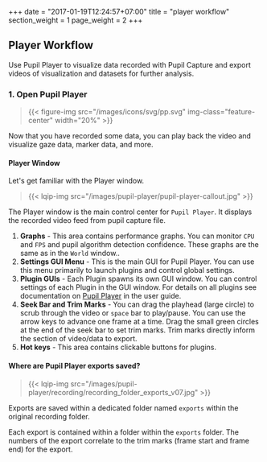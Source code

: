 +++
date = "2017-01-19T12:24:57+07:00"
title = "player workflow"
section_weight = 1
page_weight = 2
+++

## Player Workflow
Use Pupil Player to visualize data recorded with Pupil Capture and export videos of visualization and datasets for further analysis. 

### 1. Open Pupil Player

> {{< figure-img src="/images/icons/svg/pp.svg" img-class="feature-center" width="20%" >}}

Now that you have recorded some data, you can play back the video and visualize gaze data, marker data, and more.

#### Player Window
Let's get familiar with the Player window.

> {{< lqip-img src="/images/pupil-player/pupil-player-callout.jpg" >}}

The Player window is the main control center for `Pupil Player`. It displays the recorded video feed from pupil capture file.

1. **Graphs** - This area contains performance graphs. You can monitor `CPU` and `FPS` and pupil algorithm detection confidence. These graphs are the same as in the `World` window..
1. **Settings GUI Menu** - This is the main GUI for Pupil Player. You can use this menu primarily to launch plugins and control global settings.  
1. **Plugin GUIs** - Each Plugin spawns its own GUI window. You can control settings of each Plugin in the GUI window. For details on all plugins see documentation on [Pupil Player](#pupil-player) in the user guide.  
1. **Seek Bar and Trim Marks** - You can drag the playhead (large circle) to scrub through the video or `space` bar to play/pause. You can use the arrow keys to advance one frame at a time. Drag the small green circles at the end of the seek bar to set trim marks. Trim marks directly inform the section of video/data to export.
1. **Hot keys** - This area contains clickable buttons for plugins.

#### Where are Pupil Player exports saved?

> {{< lqip-img src="/images/pupil-player/recording/recording_folder_exports_v07.jpg" >}}

Exports are saved within a dedicated folder named `exports` within the original recording folder.

Each export is contained within a folder within the `exports` folder. The numbers of the export correlate to the trim marks (frame start and frame end) for the export.  
